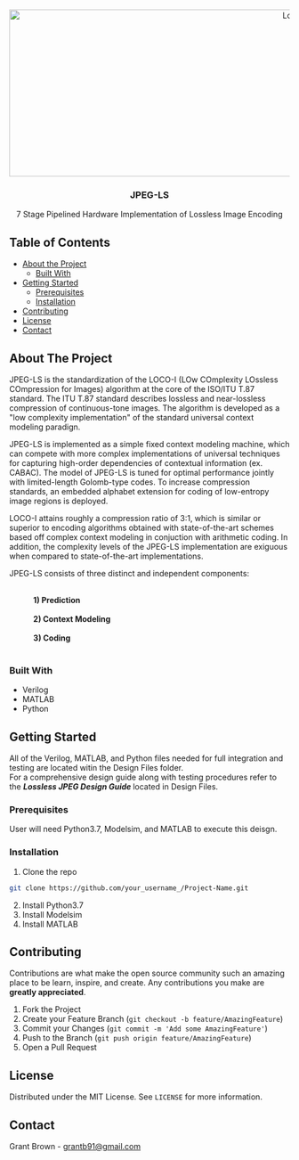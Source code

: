 <!-- PROJECT LOGO -->
<br />
<p align="center">
  <a href="https://github.com/othneildrew/Best-README-Template">
    <img src="http://1.bp.blogspot.com/-vm2DmP04b_0/V9LJ4c9_EEI/AAAAAAAAArc/eAgtSNkV0GUszzy9OlAUoJfbt_dX8UyEQCK4B/s1600/Screen%2BShot%2B2016-09-09%2Bat%2B9.39.53%2BAM.png" alt="Logo" width="1000" height="300">
  </a>

  <h3 align="center">JPEG-LS</h3>

  <p align="center">
    7 Stage Pipelined Hardware Implementation of Lossless Image Encoding
  </p>
</p>



<!-- TABLE OF CONTENTS -->
## Table of Contents

* [About the Project](#about-the-project)
  * [Built With](#built-with)
* [Getting Started](#getting-started)
  * [Prerequisites](#prerequisites)
  * [Installation](#installation)
* [Contributing](#contributing)
* [License](#license)
* [Contact](#contact)


<!-- ABOUT THE PROJECT -->
## About The Project

JPEG-LS is the standardization of the LOCO-I (LOw COmplexity LOssless COmpression for Images) algorithm at the core of the ISO/ITU T.87 standard. The ITU T.87 standard describes lossless and near-lossless compression of continuous-tone images. The algorithm is developed as a "low complexity implementation" of the standard universal context modeling paradign.

JPEG-LS is implemented as a simple fixed context modeling machine, which can compete with more complex implementations of universal techniques for capturing high-order dependencies of contextual information (ex. CABAC). The model of JPEG-LS is tuned for optimal performance jointly with limited-length Golomb-type codes. To increase compression standards, an embedded alphabet extension for coding of low-entropy image regions is deployed.

LOCO-I attains roughly a compression ratio of 3:1, which is similar or superior to encoding algorithms obtained with state-of-the-art schemes based off complex context modeling in conjuction with arithmetic coding. In addition, the complexity levels of the JPEG-LS implementation are exiguous when compared to state-of-the-art implementations.

JPEG-LS consists of three distinct and independent components:

<br><b>
&nbsp;&nbsp;&nbsp;&nbsp;&nbsp;&nbsp;&nbsp;&nbsp;&nbsp;&nbsp;&nbsp;&nbsp;  1) Prediction<br><br>
&nbsp;&nbsp;&nbsp;&nbsp;&nbsp;&nbsp;&nbsp;&nbsp;&nbsp;&nbsp;&nbsp;&nbsp;  2) Context Modeling<br><br>
&nbsp;&nbsp;&nbsp;&nbsp;&nbsp;&nbsp;&nbsp;&nbsp;&nbsp;&nbsp;&nbsp;&nbsp;  3) Coding<br>
<br></b>

### Built With
* Verilog
* MATLAB
* Python



<!-- GETTING STARTED -->
## Getting Started

All of the Verilog, MATLAB, and Python files needed for full integration and testing are located witin the Design Files folder.<br>
For a comprehensive design guide along with testing procedures refer to the <b><i> Lossless JPEG Design Guide </i></b> located in Design Files.

### Prerequisites

User will need Python3.7, Modelsim, and MATLAB to execute this deisgn.

### Installation

1. Clone the repo
```sh
git clone https://github.com/your_username_/Project-Name.git
```
2. Install Python3.7
3. Install Modelsim
4. Install MATLAB


<!-- CONTRIBUTING -->
## Contributing

Contributions are what make the open source community such an amazing place to be learn, inspire, and create. Any contributions you make are **greatly appreciated**.

1. Fork the Project
2. Create your Feature Branch (`git checkout -b feature/AmazingFeature`)
3. Commit your Changes (`git commit -m 'Add some AmazingFeature'`)
4. Push to the Branch (`git push origin feature/AmazingFeature`)
5. Open a Pull Request



<!-- LICENSE -->
## License

Distributed under the MIT License. See `LICENSE` for more information.



<!-- CONTACT -->
## Contact

Grant Brown - grantb91@gmail.com
